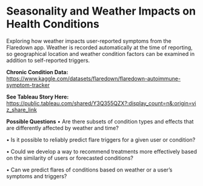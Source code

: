 # Seasonality and Weather Impacts on Health Conditions
Exploring how weather impacts user-reported symptoms from the Flaredown app. Weather is recorded automatically at the time of reporting,
so geographical location and weather condition factors can be examined in addition to self-reported triggers.

**Chronic Condition Data:** https://www.kaggle.com/datasets/flaredown/flaredown-autoimmune-symptom-tracker

**See Tableau Story Here:** https://public.tableau.com/shared/Y3Q355QZX?:display_count=n&:origin=viz_share_link

**Possible Questions**
• Are there subsets of condition types and effects that are differently affected by weather and time?

• Is it possible to reliably predict flare triggers for a given user or condition?

• Could we develop a way to recommend treatments more effectively based on the similarity of users or forecasted conditions?

• Can we predict flares of conditions based on weather or a user’s symptoms and triggers? 
